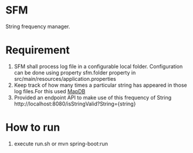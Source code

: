 # SFM
String frequency manager.

# Requirement
1. SFM shall process log file in a configurable local folder. Configuration can be done using property sfm.folder property in src/main/resources/application.properties
2. Keep track of how many times a particular string has appeared in those log files.For this used [MapDB](http://www.mapdb.org/)
3. Provided an endpoint API to make use of this frequency of String http://localhost:8080/isStringValid?String={string}

# How to run
1. execute run.sh or mvn spring-boot:run

